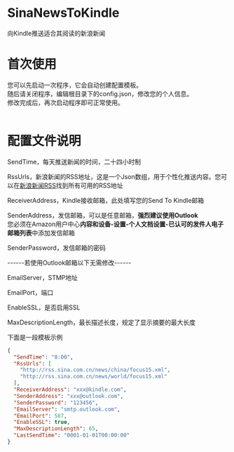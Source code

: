 # SinaNewsToKindle
向Kindle推送适合其阅读的新浪新闻<br/>

# 首次使用
您可以先启动一次程序，它会自动创建配置模板。<br/>
随后请关闭程序，编辑根目录下的config.json，修改您的个人信息。<br/>
修改完成后，再次启动程序即可正常使用。<br/>
<br/>

# 配置文件说明
SendTime，每天推送新闻的时间，二十四小时制<br/>

RssUrls，新浪新闻的RSS地址，这是一个Json数组，用于个性化推送内容。您可以在[新浪新闻RSS](http://rss.sina.com.cn/news/)找到所有可用的RSS地址<br/>

ReceiverAddress，Kindle接收邮箱，此处填写您的Send To Kindle邮箱<br/>

SenderAddress，发信邮箱，可以是任意邮箱，<b>强烈建议使用Outlook</b><br/>
您必须在Amazon用户中心<b>内容和设备-设置-个人文档设置-已认可的发件人电子邮箱列表</b>中添加发信邮箱<br/>

SenderPassword，发信邮箱的密码<br/>

------若使用Outlook邮箱以下无需修改------<br/>

EmailServer，STMP地址<br/>

EmailPort，端口<br/>

EnableSSL，是否启用SSL<br/>

MaxDescriptionLength，最长描述长度，规定了显示摘要的最大长度<br/>

下面是一段模板示例
```Json
{
  "SendTime": "8:00",
  "RssUrls": [
    "http://rss.sina.com.cn/news/china/focus15.xml",
    "http://rss.sina.com.cn/news/world/focus15.xml"
  ],
  "ReceiverAddress": "xxx@kindle.com",
  "SenderAddress": "xxx@outlook.com",
  "SenderPassword": "123456",
  "EmailServer": "smtp.outlook.com",
  "EmailPort": 587,
  "EnableSSL": true,
  "MaxDescriptionLength": 65,
  "LastSendTime": "0001-01-01T00:00:00"
}
```

